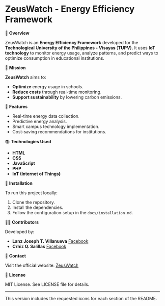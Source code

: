 # ZeusWatch - Energy Efficiency Framework

🚀 **Overview**

ZeusWatch is an **Energy Efficiency Framework** developed for the **Technological University of the Philippines - Visayas (TUPV)**. It uses **IoT technology** to monitor energy usage, analyze patterns, and predict ways to optimize consumption in educational institutions.

📜 **Mission**

**ZeusWatch** aims to:
- **Optimize** energy usage in schools. 
- **Reduce costs** through real-time monitoring. 
- **Support sustainability** by lowering carbon emissions.

🔧 **Features**

- Real-time energy data collection.
- Predictive energy analysis.
- Smart campus technology implementation.
- Cost-saving recommendations for institutions.

📚 **Technologies Used**

- **HTML** 
- **CSS**
- **JavaScript**
- **PHP**
- **IoT (Internet of Things)**

🔧 **Installation**

To run this project locally:
1. Clone the repository.
2. Install the dependencies.
3. Follow the configuration setup in the `docs/installation.md`.

🧑‍💻 **Contributors**

Developed by:
- **Lanz Joseph T. Villanueva** [Facebook](https://www.facebook.com/mooyi07)
- **Crhiz Q. Salillas** [Facebook](https://www.facebook.com/crhiz15)

💬 **Contact**

Visit the official website: [ZeusWatch](https://mooyi.pages.dev)

📜 **License**

MIT License. See LICENSE file for details.

---

This version includes the requested icons for each section of the README.
